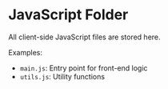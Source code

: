 # JavaScript Folder

All client-side JavaScript files are stored here.

Examples:
- `main.js`: Entry point for front-end logic
- `utils.js`: Utility functions

